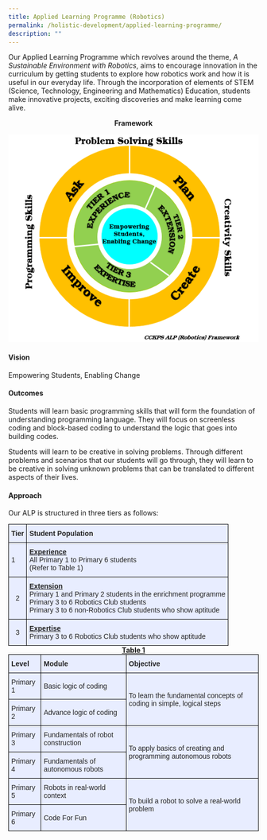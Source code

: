 ```yaml
---
title: Applied Learning Programme (Robotics)
permalink: /holistic-development/applied-learning-programme/
description: ""
---
```

Our Applied Learning Programme which revolves around the theme, _A Sustainable Environment with Robotics_, aims to encourage innovation in the curriculum by getting students to explore how robotics work and how it is useful in our everyday life. Through the incorporation of elements of STEM (Science, Technology, Engineering and Mathematics) Education, students make innovative projects, exciting discoveries and make learning come alive.


<center><strong>Framework</strong></center>

![](/images/ALP.png)

#### **Vision**

Empowering Students, Enabling Change 

#### **Outcomes**

Students will learn basic programming skills that will form the foundation of understanding programming language. They will focus on screenless coding and block-based coding to understand the logic that goes into building codes.

Students will learn to be creative in solving problems. Through different problems and scenarios that our students will go through, they will learn to be creative in solving unknown problems that can be translated to different aspects of their lives.

#### **Approach**

Our ALP is structured in three tiers as follows:

<style type="text/css">
.tg  {border-collapse:collapse;border-spacing:0;margin:0px auto;}
.tg td{border-color:black;border-style:solid;border-width:1px;font-family:Arial, sans-serif;font-size:14px;
  overflow:hidden;padding:10px 5px;word-break:normal;}
.tg th{border-color:black;border-style:solid;border-width:1px;font-family:Arial, sans-serif;font-size:14px;
  font-weight:normal;overflow:hidden;padding:10px 5px;word-break:normal;}
.tg .tg-xwen{background-color:#E8EDFF;color:#222;font-weight:bold;text-align:left;vertical-align:middle}
.tg .tg-22b2{background-color:#E8EDFF;color:#222;text-align:center;vertical-align:middle}
.tg .tg-lr6o{background-color:#E8EDFF;color:#222;text-align:left;vertical-align:middle}
</style>
<table class="tg">
<tbody>
  <tr>
    <td class="tg-xwen">Tier</td>
    <td class="tg-xwen">Student Population</td>
  </tr>
  <tr>
    <td class="tg-lr6o">1<br></td>
    <td class="tg-lr6o"><span style="font-weight:bold;text-decoration:underline">Experience</span><br>All Primary 1 to Primary 6 students<br>(Refer to Table 1)</td>
  </tr>
  <tr>
    <td class="tg-22b2">2<br></td>
    <td class="tg-lr6o"><span style="font-weight:bold;text-decoration:underline">Extension</span><br>Primary 1 and Primary 2 students in the enrichment programme<br>Primary 3 to 6 Robotics Club students<br>Primary 3 to 6 non-Robotics Club students who show aptitude</td>
  </tr>
  <tr>
    <td class="tg-22b2">3<br></td>
    <td class="tg-lr6o"><span style="font-weight:bold;text-decoration:underline">Expertise</span><br>Primary 3 to 6 Robotics Club students who show aptitude</td>
  </tr>
</tbody>
</table>

<center><strong><u>Table 1</u></strong></center>

<style type="text/css">
.tg  {border-collapse:collapse;border-spacing:0;margin:0px auto;}
.tg td{border-color:black;border-style:solid;border-width:1px;font-family:Arial, sans-serif;font-size:14px;
  overflow:hidden;padding:10px 5px;word-break:normal;}
.tg th{border-color:black;border-style:solid;border-width:1px;font-family:Arial, sans-serif;font-size:14px;
  font-weight:normal;overflow:hidden;padding:10px 5px;word-break:normal;}
.tg .tg-xwen{background-color:#E8EDFF;color:#222;font-weight:bold;text-align:left;vertical-align:middle}
.tg .tg-lr6o{background-color:#E8EDFF;color:#222;text-align:left;vertical-align:middle}
</style>
<table class="tg">
<tbody>
  <tr>
    <td class="tg-xwen">Level</td>
    <td class="tg-xwen">Module</td>
    <td class="tg-xwen">Objective</td>
  </tr>
  <tr>
    <td class="tg-lr6o">Primary 1</td>
    <td class="tg-lr6o">Basic logic of coding</td>
    <td class="tg-lr6o" rowspan="2">To learn the fundamental concepts of coding in simple, logical steps</td>
  </tr>
  <tr>
    <td class="tg-lr6o">Primary 2</td>
    <td class="tg-lr6o">Advance logic of coding</td>
  </tr>
  <tr>
    <td class="tg-lr6o">Primary 3</td>
    <td class="tg-lr6o">Fundamentals of robot construction</td>
    <td class="tg-lr6o" rowspan="2">To apply basics of creating and programming autonomous robots</td>
  </tr>
  <tr>
    <td class="tg-lr6o">Primary 4</td>
    <td class="tg-lr6o">Fundamentals of autonomous robots</td>
  </tr>
  <tr>
    <td class="tg-lr6o">Primary 5</td>
    <td class="tg-lr6o">Robots in real-world context</td>
    <td class="tg-lr6o" rowspan="2">To build a robot to solve a real-world problem</td>
  </tr>
  <tr>
    <td class="tg-lr6o">Primary 6</td>
    <td class="tg-lr6o">Code For Fun</td>
  </tr>
</tbody>
</table>
